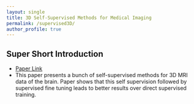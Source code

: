 ```yaml
---
layout: single
title: 3D Self-Supervised Methods for Medical Imaging
permalink: /supervised3D/
author_profile: true
---
```

## Super Short Introduction
* [Paper Link](https://arxiv.org/pdf/2006.03829.pdf)
* This paper presents a bunch of self-supervised methods for 3D MRI data of the brain. Paper shows that this self supervision followed by supervised fine tuning leads to better results over direct supervised training.
